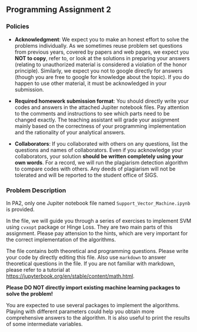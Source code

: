 ## Programming Assignment 2

### Policies

+ **Acknowledgment**: We expect you to make an honest effort to solve the problems individually. As we sometimes reuse problem set questions from previous years, covered by papers and web pages, we expect you **NOT to copy**, refer to, or look at the solutions in preparing your answers (relating to unauthorized material is considered a violation of the honor principle). Similarly, we expect you not to google directly for answers (though you are free to google for knowledge about the topic). If you do happen to use other material, it must be acknowledged in your submission. 

+ **Required homework submission format**: You should directly write your codes and answers in the attached Jupiter notebook files. Pay attention to the comments and instructions to see which parts need to be changed exactly. The teaching assistant will grade your assignment mainly based on the correctness of your programming implementation and the rationality of your analytical answers. 

+ **Collaborators**: If you collaborated with others on any questions, list the questions and names of collaborators. Even if you acknowledge your collaborators, your solution **should be written completely using your own words**. For a record, we will run the plagiarism detection algorithm to compare codes with others. Any deeds of plagiarism will not be tolerated and will be reported to the student office of SIGS.

### Problem Description

In PA2, only one Jupiter notebook file named `Support_Vector_Machine.ipynb` is provided.

In the file, we will guide you through a series of exercises to implement SVM using `cvxopt` package or Hinge Loss. They are two main parts of this assignment. Please pay attension to the hints, which are very important for the correct implementation of the algorithms.

The file contains both theoretical and programming questions. Please write your code by directly editing this file. Also use `markdown` to answer theoretical questions in the file. If you are not familiar with markdown, please refer to a tutorial at https://jupyterbook.org/en/stable/content/math.html.

**Please DO NOT directly import existing machine learning packages to solve the problem!**

You are expected to use several packages to implement the algorithms. Playing with different parameters could help you obtain more comprehensive answers to the algorithm. It is also useful to print the results of some intermediate variables.
